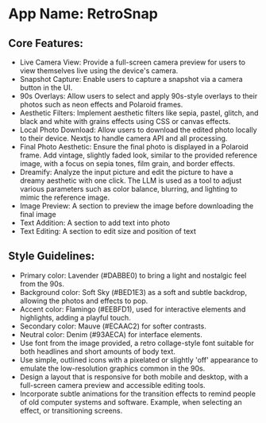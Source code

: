 # **App Name**: RetroSnap

## Core Features:

- Live Camera View: Provide a full-screen camera preview for users to view themselves live using the device's camera.
- Snapshot Capture: Enable users to capture a snapshot via a camera button in the UI.
- 90s Overlays: Allow users to select and apply 90s-style overlays to their photos such as neon effects and Polaroid frames.
- Aesthetic Filters: Implement aesthetic filters like sepia, pastel, glitch, and black and white with grains effects using CSS or canvas effects.
- Local Photo Download: Allow users to download the edited photo locally to their device. Nextjs to handle camera API and all processing.
- Final Photo Aesthetic: Ensure the final photo is displayed in a Polaroid frame. Add vintage, slightly faded look, similar to the provided reference image, with a focus on sepia tones, film grain, and border effects.
- Dreamify: Analyze the input picture and edit the picture to have a dreamy aesthetic with one click. The LLM is used as a tool to adjust various parameters such as color balance, blurring, and lighting to mimic the reference image.
- Image Preview: A section to preview the image before downloading the final image
- Text Addition: A section to add text into photo
- Text Editing: A section to edit size and position of text

## Style Guidelines:

- Primary color: Lavender (#DABBE0) to bring a light and nostalgic feel from the 90s.
- Background color: Soft Sky (#BED1E3) as a soft and subtle backdrop, allowing the photos and effects to pop.
- Accent color: Flamingo (#EEBFD1), used for interactive elements and highlights, adding a playful touch.
- Secondary color: Mauve (#ECAAC2) for softer contrasts.
- Neutral color: Denim (#93AECA) for interface elements.
- Use font from the image provided, a retro collage-style font suitable for both headlines and short amounts of body text.
- Use simple, outlined icons with a pixelated or slightly 'off' appearance to emulate the low-resolution graphics common in the 90s.
- Design a layout that is responsive for both mobile and desktop, with a full-screen camera preview and accessible editing tools.
- Incorporate subtle animations for the transition effects to remind people of old computer systems and software.  Example, when selecting an effect, or transitioning screens.